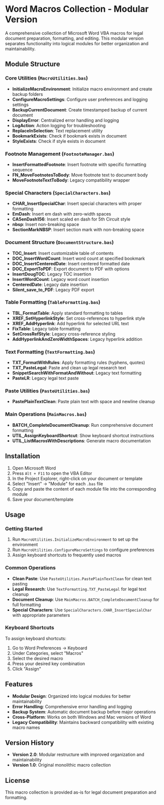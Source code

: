 # Word Macros Collection - Modular Version

A comprehensive collection of Microsoft Word VBA macros for legal document preparation, formatting, and editing. This modular version separates functionality into logical modules for better organization and maintainability.

## Module Structure

### Core Utilities (`MacroUtilities.bas`)
- **InitializeMacroEnvironment**: Initialize macro environment and create backup folders
- **ConfigureMacroSettings**: Configure user preferences and logging settings
- **BackupCurrentDocument**: Create timestamped backup of current document
- **DisplayError**: Centralized error handling and logging
- **LogAction**: Action logging for troubleshooting
- **ReplaceInSelection**: Text replacement utility
- **BookmarkExists**: Check if bookmark exists in document
- **StyleExists**: Check if style exists in document

### Footnote Management (`FootnoteManager.bas`)
- **InsertFormattedFootnote**: Insert footnote with specific formatting sequence
- **FN_MoveFootnotesToBody**: Move footnote text to document body
- **MoveFootnoteTextToBody**: Legacy compatibility wrapper

### Special Characters (`SpecialCharacters.bas`)
- **CHAR_InsertSpecialChar**: Insert special characters with proper formatting
- **EmDash**: Insert em dash with zero-width spaces
- **CA5enDash156**: Insert scaled en dash for 5th Circuit style
- **nbsp**: Insert non-breaking space
- **SectionMarkNBSP**: Insert section mark with non-breaking space

### Document Structure (`DocumentStructure.bas`)
- **TOC_Insert**: Insert customizable table of contents
- **DOC_InsertWordCount**: Insert word count at specified bookmark
- **DOC_InsertCenteredDate**: Insert centered formatted date
- **DOC_ExportToPDF**: Export document to PDF with options
- **InsertDougTOC**: Legacy TOC insertion
- **InsertWordCount**: Legacy word count insertion
- **CenteredDate**: Legacy date insertion
- **Silent_save_to_PDF**: Legacy PDF export

### Table Formatting (`TableFormatting.bas`)
- **TBL_FormatTable**: Apply standard formatting to tables
- **XREF_SetHyperlinkStyle**: Set cross-references to hyperlink style
- **XREF_AddHyperlink**: Add hyperlink for selected URL text
- **FixTable**: Legacy table formatting
- **SetCrossRefStyle**: Legacy cross-reference styling
- **AddHyperlinkAndZeroWidthSpaces**: Legacy hyperlink addition

### Text Formatting (`TextFormatting.bas`)
- **TXT_FormatWithRules**: Apply formatting rules (hyphens, quotes)
- **TXT_PasteLegal**: Paste and clean up legal research text
- **SnippetSearchWithFormatAndWithout**: Legacy text formatting
- **PasteLR**: Legacy legal text paste

### Paste Utilities (`PasteUtilities.bas`)
- **PastePlainTextClean**: Paste plain text with space and newline cleanup

### Main Operations (`MainMacros.bas`)
- **BATCH_CompleteDocumentCleanup**: Run comprehensive document formatting
- **UTIL_AssignKeyboardShortcut**: Show keyboard shortcut instructions
- **UTIL_ListMacrosWithDescriptions**: Generate macro documentation

## Installation

1. Open Microsoft Word
2. Press `Alt + F11` to open the VBA Editor
3. In the Project Explorer, right-click on your document or template
4. Select "Insert" → "Module" for each `.bas` file
5. Copy and paste the content of each module file into the corresponding module
6. Save your document/template

## Usage

### Getting Started
1. Run `MacroUtilities.InitializeMacroEnvironment` to set up the environment
2. Run `MacroUtilities.ConfigureMacroSettings` to configure preferences
3. Assign keyboard shortcuts to frequently used macros

### Common Operations
- **Clean Paste**: Use `PasteUtilities.PastePlainTextClean` for clean text pasting
- **Legal Research**: Use `TextFormatting.TXT_PasteLegal` for legal text cleanup
- **Document Cleanup**: Use `MainMacros.BATCH_CompleteDocumentCleanup` for full formatting
- **Special Characters**: Use `SpecialCharacters.CHAR_InsertSpecialChar` with appropriate parameters

### Keyboard Shortcuts
To assign keyboard shortcuts:
1. Go to Word Preferences → Keyboard
2. Under Categories, select "Macros"
3. Select the desired macro
4. Press your desired key combination
5. Click "Assign"

## Features

- **Modular Design**: Organized into logical modules for better maintainability
- **Error Handling**: Comprehensive error handling and logging
- **Backup System**: Automatic document backup before major operations
- **Cross-Platform**: Works on both Windows and Mac versions of Word
- **Legacy Compatibility**: Maintains backward compatibility with existing macro names

## Version History

- **Version 2.0**: Modular restructure with improved organization and maintainability
- **Version 1.0**: Original monolithic macro collection

## License

This macro collection is provided as-is for legal document preparation and formatting.
